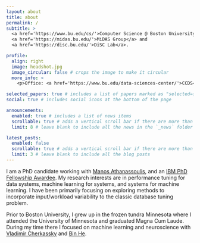 ```yaml
---
layout: about
title: about
permalink: /
subtitle: >
  <a href='https://www.bu.edu/cs/'>Computer Science @ Boston University</a>.
  <a href='https://midas.bu.edu/'>MiDAS Group</a> and
  <a href='https://disc.bu.edu/'>DiSC Lab</a>.

profile:
  align: right
  image: headshot.jpg
  image_circular: false # crops the image to make it circular
  more_info: >
    <p>Office: <a href='https://www.bu.edu/data-sciences-center/'>CCDS</a> 925</p>

selected_papers: true # includes a list of papers marked as "selected={true}"
social: true # includes social icons at the bottom of the page

announcements:
  enabled: true # includes a list of news items
  scrollable: true # adds a vertical scroll bar if there are more than 3 news items
  limit: 8 # leave blank to include all the news in the `_news` folder

latest_posts:
  enabled: false
  scrollable: true # adds a vertical scroll bar if there are more than 3 new posts items
  limit: 3 # leave blank to include all the blog posts
---
```


I am a PhD candidate working with
[Manos Athanassoulis](https://cs-people.bu.edu/mathan/), and an [IBM PhD
Fellowship
Awardee](https://research.ibm.com/university/awards/fellowships-awardees.html).
My research interests are in performance tuning for data systems, machine
learning for systems, and systems for machine learning. I have been primarily
focusing on exploring methods to incorporate input/workload variability to the
classic database tuning problem.

Prior to Boston University, I grew up in the frozen tundra Minnesota where I
attended the University of Minnesota and graduated Magna Cum Laude. During my
time there I focused on machine learning and neuroscience with [Vladimir
Cherkassky](https://cse.umn.edu/ece/vladimir-cherkassky) and [Bin
He](https://engineering.cmu.edu/directory/bios/he-bin.html).
